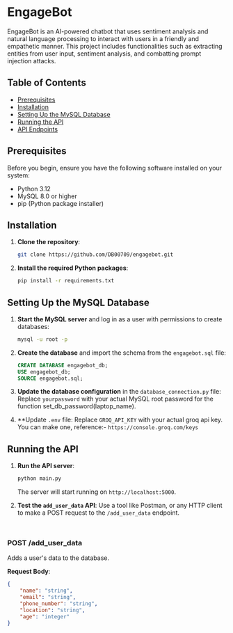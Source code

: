 # EngageBot

EngageBot is an AI-powered chatbot that uses sentiment analysis and natural language processing to interact with users in a friendly and empathetic manner. This project includes functionalities such as extracting entities from user input, sentiment analysis, and combatting prompt injection attacks.

## Table of Contents
- [Prerequisites](#prerequisites)
- [Installation](#installation)
- [Setting Up the MySQL Database](#setting-up-the-mysql-database)
- [Running the API](#running-the-api)
- [API Endpoints](#api-endpoints)

## Prerequisites

Before you begin, ensure you have the following software installed on your system:

- Python 3.12
- MySQL 8.0 or higher
- pip (Python package installer)

## Installation

1. **Clone the repository**:

    ```bash
    git clone https://github.com/DB00709/engagebot.git
    ```

2. **Install the required Python packages**:

    ```bash
    pip install -r requirements.txt
    ```

## Setting Up the MySQL Database

1. **Start the MySQL server** and log in as a user with permissions to create databases:

    ```bash
    mysql -u root -p
    ```

2. **Create the database** and import the schema from the `engagebot.sql` file:

    ```sql
    CREATE DATABASE engagebot_db;
    USE engagebot_db;
    SOURCE engagebot.sql;
    ```

3. **Update the database configuration** in the `database_connection.py` file:
    Replace `yourpassword` with your actual MySQL root password for the function set_db_password(laptop_name).

4. **Update `.env` file:
    Replace `GROQ_API_KEY` with your actual groq api key. You can make one, reference:- `https://console.groq.com/keys`

## Running the API

1. **Run the API server**:

    ```bash
    python main.py
    ```

    The server will start running on `http://localhost:5000`.

2. **Test the `add_user_data` API**:
    Use a tool like Postman, or any HTTP client to make a POST request to the `/add_user_data` endpoint.
    ```


### POST /add_user_data

Adds a user's data to the database.

**Request Body**:

```json
{
    "name": "string",
    "email": "string",
    "phone_number": "string",
    "location": "string",
    "age": "integer"
}
